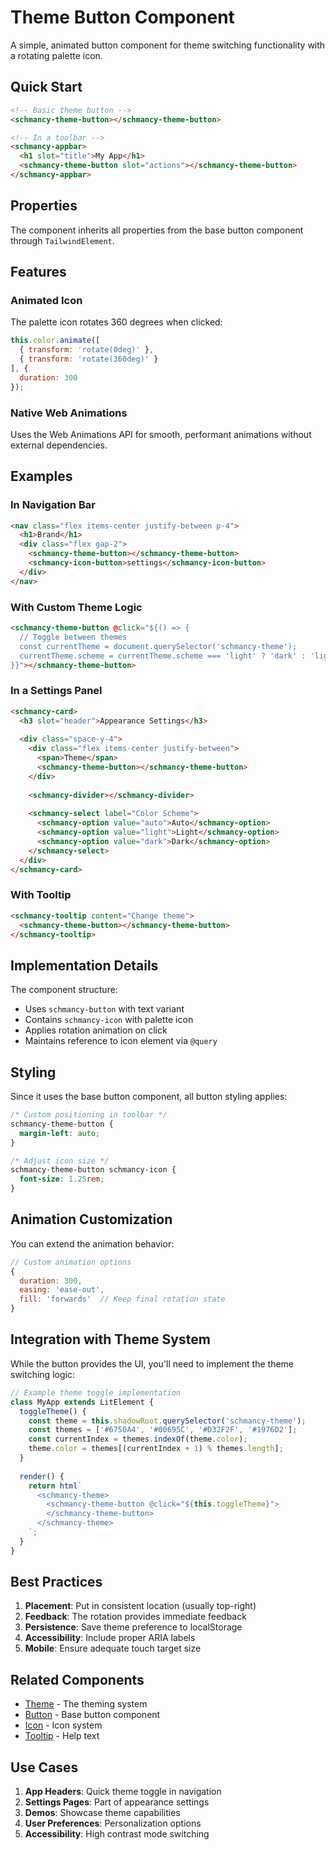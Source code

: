 # Theme Button Component

A simple, animated button component for theme switching functionality with a rotating palette icon.

## Quick Start

```html
<!-- Basic theme button -->
<schmancy-theme-button></schmancy-theme-button>

<!-- In a toolbar -->
<schmancy-appbar>
  <h1 slot="title">My App</h1>
  <schmancy-theme-button slot="actions"></schmancy-theme-button>
</schmancy-appbar>
```

## Properties

The component inherits all properties from the base button component through `TailwindElement`.

## Features

### Animated Icon
The palette icon rotates 360 degrees when clicked:

```javascript
this.color.animate([
  { transform: 'rotate(0deg)' },
  { transform: 'rotate(360deg)' }
], {
  duration: 300
});
```

### Native Web Animations
Uses the Web Animations API for smooth, performant animations without external dependencies.

## Examples

### In Navigation Bar
```html
<nav class="flex items-center justify-between p-4">
  <h1>Brand</h1>
  <div class="flex gap-2">
    <schmancy-theme-button></schmancy-theme-button>
    <schmancy-icon-button>settings</schmancy-icon-button>
  </div>
</nav>
```

### With Custom Theme Logic
```html
<schmancy-theme-button @click="${() => {
  // Toggle between themes
  const currentTheme = document.querySelector('schmancy-theme');
  currentTheme.scheme = currentTheme.scheme === 'light' ? 'dark' : 'light';
}}"></schmancy-theme-button>
```

### In a Settings Panel
```html
<schmancy-card>
  <h3 slot="header">Appearance Settings</h3>
  
  <div class="space-y-4">
    <div class="flex items-center justify-between">
      <span>Theme</span>
      <schmancy-theme-button></schmancy-theme-button>
    </div>
    
    <schmancy-divider></schmancy-divider>
    
    <schmancy-select label="Color Scheme">
      <schmancy-option value="auto">Auto</schmancy-option>
      <schmancy-option value="light">Light</schmancy-option>
      <schmancy-option value="dark">Dark</schmancy-option>
    </schmancy-select>
  </div>
</schmancy-card>
```

### With Tooltip
```html
<schmancy-tooltip content="Change theme">
  <schmancy-theme-button></schmancy-theme-button>
</schmancy-tooltip>
```

## Implementation Details

The component structure:
- Uses `schmancy-button` with text variant
- Contains `schmancy-icon` with palette icon
- Applies rotation animation on click
- Maintains reference to icon element via `@query`

## Styling

Since it uses the base button component, all button styling applies:

```css
/* Custom positioning in toolbar */
schmancy-theme-button {
  margin-left: auto;
}

/* Adjust icon size */
schmancy-theme-button schmancy-icon {
  font-size: 1.25rem;
}
```

## Animation Customization

You can extend the animation behavior:

```javascript
// Custom animation options
{
  duration: 300,
  easing: 'ease-out',
  fill: 'forwards'  // Keep final rotation state
}
```

## Integration with Theme System

While the button provides the UI, you'll need to implement the theme switching logic:

```javascript
// Example theme toggle implementation
class MyApp extends LitElement {
  toggleTheme() {
    const theme = this.shadowRoot.querySelector('schmancy-theme');
    const themes = ['#6750A4', '#00695C', '#D32F2F', '#1976D2'];
    const currentIndex = themes.indexOf(theme.color);
    theme.color = themes[(currentIndex + 1) % themes.length];
  }
  
  render() {
    return html`
      <schmancy-theme>
        <schmancy-theme-button @click="${this.toggleTheme}">
        </schmancy-theme-button>
      </schmancy-theme>
    `;
  }
}
```

## Best Practices

1. **Placement**: Put in consistent location (usually top-right)
2. **Feedback**: The rotation provides immediate feedback
3. **Persistence**: Save theme preference to localStorage
4. **Accessibility**: Include proper ARIA labels
5. **Mobile**: Ensure adequate touch target size

## Related Components

- [Theme](./theme.md) - The theming system
- [Button](./button.md) - Base button component
- [Icon](./icons.md) - Icon system
- [Tooltip](./tooltip.md) - Help text

## Use Cases

1. **App Headers**: Quick theme toggle in navigation
2. **Settings Pages**: Part of appearance settings
3. **Demos**: Showcase theme capabilities
4. **User Preferences**: Personalization options
5. **Accessibility**: High contrast mode switching